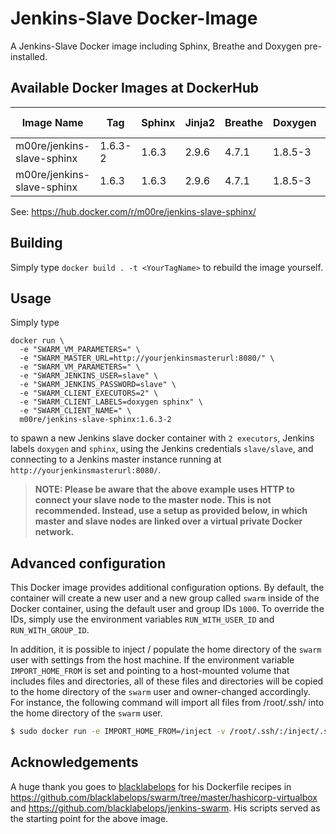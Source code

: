 # Jenkins-Slave Docker-Image

A Jenkins-Slave Docker image including Sphinx, Breathe and Doxygen pre-installed.

## Available Docker Images at DockerHub

Image Name                    | Tag     | Sphinx | Jinja2 | Breathe | Doxygen | Swarm Client
------------------------------|---------|--------|--------|---------|---------|-------------
m00re/jenkins-slave-sphinx    | 1.6.3-2 | 1.6.3  | 2.9.6  | 4.7.1   | 1.8.5-3 | 3.6
m00re/jenkins-slave-sphinx    | 1.6.3   | 1.6.3  | 2.9.6  | 4.7.1   | 1.8.5-3 | 3.4

See: https://hub.docker.com/r/m00re/jenkins-slave-sphinx/

## Building

Simply type ```docker build . -t <YourTagName>``` to rebuild the image yourself. 

## Usage

Simply type

```
docker run \
  -e "SWARM_VM_PARAMETERS=" \
  -e "SWARM_MASTER_URL=http://yourjenkinsmasterurl:8080/" \
  -e "SWARM_VM_PARAMETERS=" \
  -e "SWARM_JENKINS_USER=slave" \
  -e "SWARM_JENKINS_PASSWORD=slave" \
  -e "SWARM_CLIENT_EXECUTORS=2" \
  -e "SWARM_CLIENT_LABELS=doxygen sphinx" \
  -e "SWARM_CLIENT_NAME=" \
  m00re/jenkins-slave-sphinx:1.6.3-2
```

to spawn a new Jenkins slave docker container with ```2 executors```, Jenkins labels ```doxygen``` and ```sphinx```, using the Jenkins credentials ```slave/slave```, and connecting to a Jenkins master instance running at ```http://yourjenkinsmasterurl:8080/```.

> **NOTE: Please be aware that the above example uses HTTP to connect your slave node to the master node. This is not recommended. Instead, use a setup as provided below, in which master and slave nodes are linked over a virtual private Docker network.**

## Advanced configuration

This Docker image provides additional configuration options. By default, the container will create a new user and a new 
group called ```swarm``` inside of the Docker container, using the default user and group IDs ```1000```. To override the
 IDs, simply use the environment variables ```RUN_WITH_USER_ID``` and ```RUN_WITH_GROUP_ID```.
 
In addition, it is possible to inject / populate the home directory of the ```swarm``` user with settings from the host
machine. If the environment variable ```IMPORT_HOME_FROM``` is set and pointing to a host-mounted volume that includes
files and directories, all of these files and directories will be copied to the home directory of the ```swarm``` user
and owner-changed accordingly. For instance, the following command will import all files from /root/.ssh/ into the home
directory of the ```swarm``` user.

```bash
$ sudo docker run -e IMPORT_HOME_FROM=/inject -v /root/.ssh/:/inject/.ssh:Z -it m00re/jenkins-slave-sphinx:1.6.3-2
```

## Acknowledgements

A huge thank you goes to [blacklabelops](https://github.com/blacklabelops/) for his Dockerfile recipes in https://github.com/blacklabelops/swarm/tree/master/hashicorp-virtualbox and https://github.com/blacklabelops/jenkins-swarm. His scripts served as the starting point for the above image.
